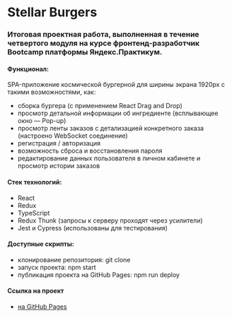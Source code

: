 # Stellar Burgers
### Итоговая проектная работа, выполненная в течение четвертого модуля на курсе фронтенд-разработчик Bootcamp платформы Яндекс.Практикум.

#### Функционал:
SPA-приложение космической бургерной для ширины экрана 1920px с такими возможностями, как:
* сборка бургера (с применением React Drag and Drop)
* просмотр детальной информации об ингредиенте (всплывающее окно — Pop-up)
* просмотр ленты заказов с детализацией конкретного заказа (настроено WebSocket соединение)
* регистрация / авторизация
* возможность сброса и восстановления пароля
* редактирование данных пользователя в личном кабинете и просмотр истории заказов

#### Стек технологий:
* React
* Redux
* TypeScript
* Redux Thunk (запросы к серверу проходят через усилители)
* Jest и Cypress (использованы для тестирования)

#### Доступные скрипты:
* клонирование репозитория: git clone
* запуск проекта: npm start
* публикация проекта на GitHub Pages: npm run deploy

#### Ссылка на проект
* [на GitHub Pages](https://mashamoreva.github.io/react-burger-bootcamp/)
